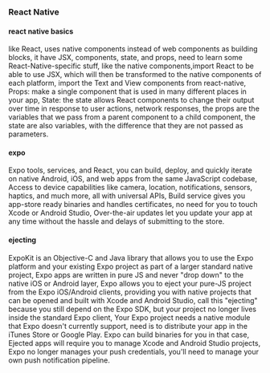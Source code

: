###  React Native
####  react native basics
like React, uses native components instead of web components as building blocks, it have JSX, components, state, and props, need to learn some React-Native-specific stuff, like the native components,import React to be able to use JSX, which will then be transformed to the native components of each platform, import the Text and View components from react-native, Props: make a single component that is used in many different places in your app, State: the state allows React components to change their output over time in response to user actions, network responses, the props are the variables that we pass from a parent component to a child component,  the state are also variables, with the difference that they are not passed as parameters.
####  expo
Expo tools, services, and React, you can build, deploy, and quickly iterate on native Android, iOS, and web apps from the same JavaScript codebase, Access to device capabilities like camera, location, notifications, sensors, haptics, and much more, all with universal APIs, Build service gives you app-store ready binaries and handles certificates, no need for you to touch Xcode or Android Studio, Over-the-air updates let you update your app at any time without the hassle and delays of submitting to the store. 
####  ejecting
ExpoKit is an Objective-C and Java library that allows you to use the Expo platform and your existing Expo project as part of a larger standard native project, Expo apps are written in pure JS and never "drop down" to the native iOS or Android layer, Expo allows you to eject your pure-JS project from the Expo iOS/Android clients, providing you with native projects that can be opened and built with Xcode and Android Studio, call this "ejecting" because you still depend on the Expo SDK, but your project no longer lives inside the standard Expo client, Your Expo project needs a native module that Expo doesn't currently support, need is to distribute your app in the iTunes Store or Google Play. Expo can build binaries for you in that case, Ejected apps will require you to manage Xcode and Android Studio projects, Expo no longer manages your push credentials, you'll need to manage your own push notification pipeline.